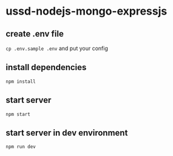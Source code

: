# ussd-nodejs-mongo-expressjs

## create .env file
`cp .env.sample .env` and put your config

## install dependencies 
`npm install`
## start server
`npm start`
## start server in dev environment
`npm run dev`